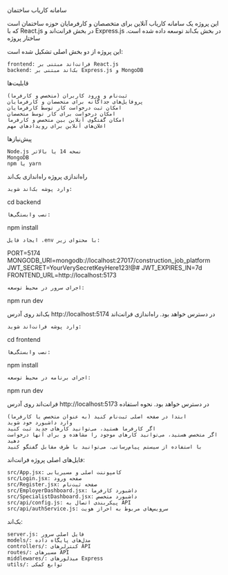 سامانه کاریاب ساختمان

این پروژه یک سامانه کاریاب آنلاین برای متخصصان و کارفرمایان حوزه ساختمان است که با React.js در بخش فرانت‌اند و Express.js در بخش بک‌اند توسعه داده شده است.
ساختار پروژه

این پروژه از دو بخش اصلی تشکیل شده است:

    frontend: فرانت‌اند مبتنی بر React.js
    backend: بک‌اند مبتنی بر Express.js و MongoDB

قابلیت‌ها

    ثبت‌نام و ورود کاربران (متخصص و کارفرما)
    پروفایل‌های جداگانه برای متخصصان و کارفرمایان
    امکان ثبت درخواست کار توسط کارفرمایان
    امکان درخواست برای کار توسط متخصصان
    امکان گفتگوی آنلاین بین متخصص و کارفرما
    اعلان‌های آنلاین برای رویدادهای مهم

پیش‌نیازها

    Node.js نسخه 14 یا بالاتر
    MongoDB
    npm یا yarn

راه‌اندازی پروژه
راه‌اندازی بک‌اند

    وارد پوشه بک‌اند شوید:

cd backend

    نصب وابستگی‌ها:

npm install

    ایجاد فایل .env با محتوای زیر:

PORT=5174
MONGODB_URI=mongodb://localhost:27017/construction_job_platform
JWT_SECRET=YourVerySecretKeyHere123!@#
JWT_EXPIRES_IN=7d
FRONTEND_URL=http://localhost:5173

    اجرای سرور در محیط توسعه:

npm run dev

بک‌اند روی آدرس http://localhost:5174 در دسترس خواهد بود.
راه‌اندازی فرانت‌اند

    وارد پوشه فرانت‌اند شوید:

cd frontend

    نصب وابستگی‌ها:

npm install

    اجرای برنامه در محیط توسعه:

npm run dev

فرانت‌اند روی آدرس http://localhost:5173 در دسترس خواهد بود.
نحوه استفاده

    ابتدا در صفحه اصلی ثبت‌نام کنید (به عنوان متخصص یا کارفرما)
    وارد داشبورد خود شوید
    اگر کارفرما هستید، می‌توانید کارهای جدید ثبت کنید
    اگر متخصص هستید، می‌توانید کارهای موجود را مشاهده و برای آنها درخواست دهید
    با استفاده از سیستم پیام‌رسانی، می‌توانید با طرف مقابل گفتگو کنید

فایل‌های اصلی پروژه
فرانت‌اند:

    src/App.jsx: کامپوننت اصلی و مسیریابی
    src/Login.jsx: صفحه ورود
    src/Register.jsx: صفحه ثبت‌نام
    src/EmployerDashboard.jsx: داشبورد کارفرما
    src/SpecialistDashboard.jsx: داشبورد متخصص
    src/api/config.js: پیکربندی اتصال به API
    src/api/authService.js: سرویس‌های مربوط به احراز هویت

بک‌اند:

    server.js: فایل اصلی سرور
    models/: مدل‌های پایگاه داده
    controllers/: کنترلرهای API
    routes/: مسیرهای API
    middlewares/: میدلورهای Express
    utils/: توابع کمکی
